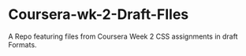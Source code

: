 # Coursera-wk-2-Draft-FIles
A Repo featuring files from Coursera Week 2 CSS assignments in draft Formats.
